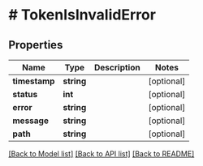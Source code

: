 # # TokenIsInvalidError

## Properties

Name | Type | Description | Notes
------------ | ------------- | ------------- | -------------
**timestamp** | **string** |  | [optional] 
**status** | **int** |  | [optional] 
**error** | **string** |  | [optional] 
**message** | **string** |  | [optional] 
**path** | **string** |  | [optional] 

[[Back to Model list]](../../README.md#documentation-for-models) [[Back to API list]](../../README.md#documentation-for-api-endpoints) [[Back to README]](../../README.md)


